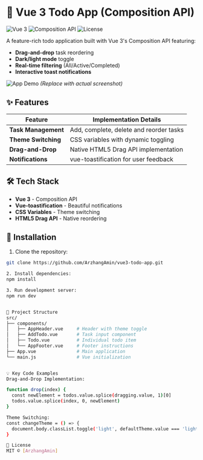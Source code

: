 # 🚀 Vue 3 Todo App (Composition API)

![Vue 3](https://img.shields.io/badge/Vue.js-3.x-4FC08D?logo=vuedotjs)
![Composition API](https://img.shields.io/badge/API-Composition-35495E)
![License](https://img.shields.io/badge/License-MIT-blue)

A feature-rich todo application built with Vue 3's Composition API featuring:
- **Drag-and-drop** task reordering
- **Dark/light mode** toggle
- **Real-time filtering** (All/Active/Completed)
- **Interactive toast notifications**

![App Demo](https://via.placeholder.com/800x500/2D3748/FFFFFF?text=Vue+3+Todo+App) *(Replace with actual screenshot)*

## ✨ Features

| Feature          | Implementation Details              |
|------------------|-------------------------------------|
| **Task Management** | Add, complete, delete and reorder tasks |
| **Theme Switching** | CSS variables with dynamic toggling |
| **Drag-and-Drop** | Native HTML5 Drag API implementation |
| **Notifications** | vue-toastification for user feedback |

## 🛠 Tech Stack

- **Vue 3** - Composition API
- **Vue-toastification** - Beautiful notifications
- **CSS Variables** - Theme switching
- **HTML5 Drag API** - Native reordering

## 🚀 Installation

1. Clone the repository:
```bash
git clone https://github.com/ArzhangAmin/vue3-todo-app.git

2. Install dependencies:
npm install

3. Run development server:
npm run dev


📂 Project Structure
src/
├── components/
│   ├── AppHeader.vue     # Header with theme toggle
│   ├── AddTodo.vue       # Task input component
│   ├── Todo.vue          # Individual todo item
│   └── AppFooter.vue     # Footer instructions
├── App.vue               # Main application
└── main.js               # Vue initialization


💡 Key Code Examples
Drag-and-Drop Implementation:

function drop(index) {
  const newElement = todos.value.splice(dragging.value, 1)[0]
  todos.value.splice(index, 0, newElement)
}

Theme Switching:
const changeTheme = () => {
  document.body.classList.toggle('light', defaultTheme.value === 'light')
}

📝 License
MIT © [ArzhangAmin]
